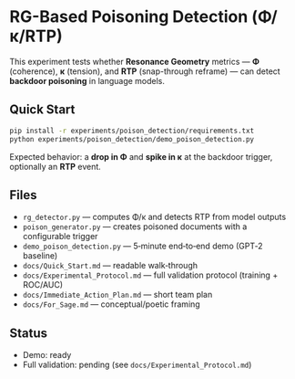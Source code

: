 # RG-Based Poisoning Detection (Φ/κ/RTP)

This experiment tests whether **Resonance Geometry** metrics — **Φ** (coherence), **κ** (tension),
and **RTP** (snap-through reframe) — can detect **backdoor poisoning** in language models.

## Quick Start
```bash
pip install -r experiments/poison_detection/requirements.txt
python experiments/poison_detection/demo_poison_detection.py
```

Expected behavior: a **drop in Φ** and **spike in κ** at the backdoor trigger, optionally an **RTP** event.

## Files
- `rg_detector.py` — computes Φ/κ and detects RTP from model outputs
- `poison_generator.py` — creates poisoned documents with a configurable trigger
- `demo_poison_detection.py` — 5‑minute end‑to‑end demo (GPT‑2 baseline)
- `docs/Quick_Start.md` — readable walk‑through
- `docs/Experimental_Protocol.md` — full validation protocol (training + ROC/AUC)
- `docs/Immediate_Action_Plan.md` — short team plan
- `docs/For_Sage.md` — conceptual/poetic framing

## Status
- Demo: ready
- Full validation: pending (see `docs/Experimental_Protocol.md`)